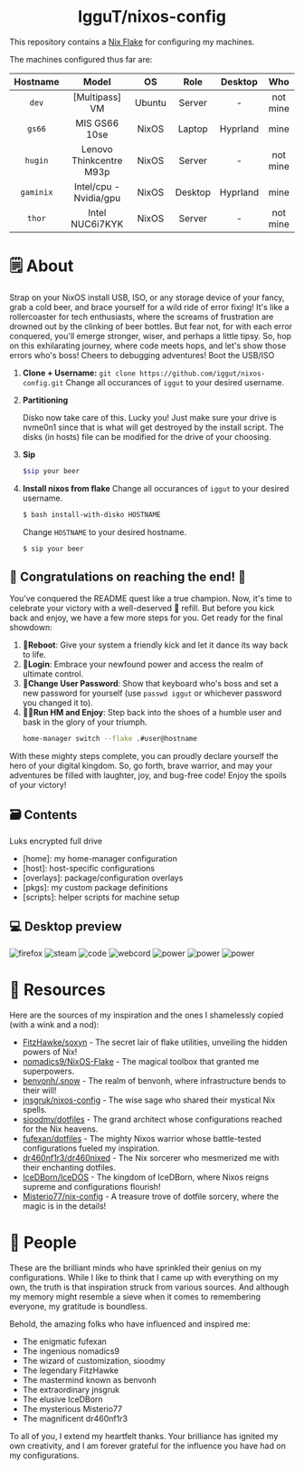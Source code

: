 <h1 align="center">IgguT/nixos-config</h1>

This repository contains a [Nix Flake](https://nixos.wiki/wiki/Flakes) for configuring my machines.

The machines configured thus far are:

| Hostname  |          Model          |   OS   |  Role   | Desktop  |   Who    |
| :-------: | :---------------------: | :----: | :-----: | :------: | :------: |
|   `dev`   |     [Multipass] VM      | Ubuntu | Server  |    -     | not mine |
|  `gs66`   |      MIS GS66 10se      | NixOS  | Laptop  | Hyprland |   mine   |
|  `hugin`  | Lenovo Thinkcentre M93p | NixOS  | Server  |    -     | not mine |
| `gaminix` | Intel/cpu - Nvidia/gpu  | NixOS  | Desktop | Hyprland |   mine   |
|  `thor`   |     Intel NUC6i7KYK     | NixOS  | Server  |    -     | not mine |

# 🗒️ About

Strap on your NixOS install USB, ISO, or any storage device of your fancy, grab a cold beer, and brace yourself for a wild ride of error fixing! It's like a rollercoaster for tech enthusiasts, where the screams of frustration are drowned out by the clinking of beer bottles. But fear not, for with each error conquered, you'll emerge stronger, wiser, and perhaps a little tipsy. So, hop on this exhilarating journey, where code meets hops, and let's show those errors who's boss! Cheers to debugging adventures!
Boot the USB/ISO

1. **Clone + Username:**
   `git clone https://github.com/iggut/nixos-config.git`
   Change all occurances of `iggut` to your desired username.

2. **Partitioning**

   Disko now take care of this. Lucky you! Just make sure your drive is nvme0n1 since that is what will get destroyed by the install script. The disks (in hosts) file can be modified for the drive of your choosing.

3. **Sip**

   ```bash
   $sip your beer
   ```

4. **Install nixos from flake**
   Change all occurances of `iggut` to your desired username.
   ```bash
   $ bash install-with-disko HOSTNAME
   ```
   Change `HOSTNAME` to your desired hostname.
   ```bash
   $ sip your beer
   ```

## 🎉 Congratulations on reaching the end! 🎉

You've conquered the README quest like a true champion. Now, it's time to celebrate your victory with a well-deserved 🍺 refill. But before you kick back and enjoy, we have a few more steps for you. Get ready for the final showdown:

1. 🔄**Reboot**: Give your system a friendly kick and let it dance its way back to life.
2. 👑**Login**: Embrace your newfound power and access the realm of ultimate control.
3. 🔐**Change User Password**: Show that keyboard who's boss and set a new password for yourself (use `passwd iggut` or whichever password you changed it to).
4. 🚶‍♀️**Run HM and Enjoy**: Step back into the shoes of a humble user and bask in the glory of your triumph.
   ```bash
   home-manager switch --flake .#user@hostname
   ```

With these mighty steps complete, you can proudly declare yourself the hero of your digital kingdom. So, go forth, brave warrior, and may your adventures be filled with laughter, joy, and bug-free code! Enjoy the spoils of your victory!

## 🗃️ Contents

Luks encrypted full drive

- [home]: my home-manager configuration
- [host]: host-specific configurations
- [overlays]: package/configuration overlays
- [pkgs]: my custom package definitions
- [scripts]: helper scripts for machine setup

## 💻 Desktop preview

![firefox](.github/screenshots/main.png)
![steam](.github/screenshots/gaming.png)
![code](.github/screenshots/editors.png)
![webcord](.github/screenshots/webcord.png)
![power](.github/screenshots/dock.png)
![power](.github/screenshots/nwg-launcher.png)
![power](.github/screenshots/hypr_power.png)

# 💾 Resources

Here are the sources of my inspiration and the ones I shamelessly copied (with a wink and a nod):

- [FitzHawke/soxyn](https://github.com/FitzHawke/soxyn) - The secret lair of flake utilities, unveiling the hidden powers of Nix!
- [nomadics9/NixOS-Flake](https://github.com/nomadics9/NixOS-Flake) - The magical toolbox that granted me superpowers.
- [benvonh/.snow](https://github.com/benvonh/.snow) - The realm of benvonh, where infrastructure bends to their will!
- [jnsgruk/nixos-config](https://github.com/jnsgruk/nixos-config) - The wise sage who shared their mystical Nix spells.
- [sioodmy/dotfiles](https://github.com/sioodmy/dotfiles) - The grand architect whose configurations reached for the Nix heavens.
- [fufexan/dotfiles](https://github.com/fufexan/dotfiles) - The mighty Nixos warrior whose battle-tested configurations fueled my inspiration.
- [dr460nf1r3/dr460nixed](https://github.com/dr460nf1r3/dr460nixed) - The Nix sorcerer who mesmerized me with their enchanting dotfiles.
- [IceDBorn/IceDOS](https://github.com/IceDBorn/IceDOS) - The kingdom of IceDBorn, where Nixos reigns supreme and configurations flourish!
- [Misterio77/nix-config](https://github.com/Misterio77/nix-config) - A treasure trove of dotfile sorcery, where the magic is in the details!

# 👥 People

These are the brilliant minds who have sprinkled their genius on my configurations. While I like to think that I came up with everything on my own, the truth is that inspiration struck from various sources. And although my memory might resemble a sieve when it comes to remembering everyone, my gratitude is boundless.

Behold, the amazing folks who have influenced and inspired me:

- The enigmatic fufexan
- The ingenious nomadics9
- The wizard of customization, sioodmy
- The legendary FitzHawke
- The mastermind known as benvonh
- The extraordinary jnsgruk
- The elusive IceDBorn
- The mysterious Misterio77
- The magnificent dr460nf1r3

To all of you, I extend my heartfelt thanks. Your brilliance has ignited my own creativity, and I am forever grateful for the influence you have had on my configurations.
